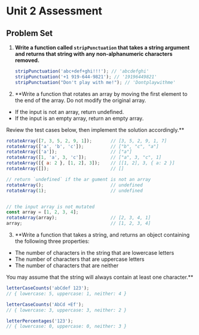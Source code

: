 # Unit 2 Assessment
## Problem Set

1. **Write a function called `stripPunctuation` that takes a string argument and returns that string with any non-alphanumeric characters removed.**

   ```javascript
   stripPunctuation('abc+def+ghi!!!'); // 'abcdefghi'
   stripPunctuation('+1 919-644-9821'); // '19196449821'
   stripPunctuation("Don't play with me!"); // 'Dontplaywithme'
   ```


2. **Write a function that rotates an array by moving the first element to the end of the array. Do not modify the original array.

  * If the input is not an array, return undefined.
  * If the input is an empty array, return an empty array.
  
  Review the test cases below, then implement the solution accordingly.**
  ```javascript
  rotateArray([7, 3, 5, 2, 9, 1]);       // [3, 5, 2, 9, 1, 7]
  rotateArray(['a', 'b', 'c']);          // ["b", "c", "a"]
  rotateArray(['a']);                    // ["a"]
  rotateArray([1, 'a', 3, 'c']);         // ["a", 3, "c", 1]
  rotateArray([{ a: 2 }, [1, 2], 3]);    // [[1, 2], 3, { a: 2 }]
  rotateArray([]);                       // []

  // return `undefined` if the ar gument is not an array
  rotateArray();                         // undefined
  rotateArray(1);                        // undefined


  // the input array is not mutated
  const array = [1, 2, 3, 4];
  rotateArray(array);                    // [2, 3, 4, 1]
  array;                                 // [1, 2, 3, 4]
  ```


3. **Write a function that takes a string, and returns an object containing the following three properties:

  * The number of characters in the string that are lowercase letters
  * The number of characters that are uppercase letters
  * The number of characters that are neither

  You may assume that the string will always contain at least one character.**

  ```javascript
  letterCaseCounts('abCdef 123');
  // { lowercase: 5, uppercase: 1, neither: 4 }

  letterCaseCounts('AbCd +Ef');
  // { lowercase: 3, uppercase: 3, neither: 2 }

  letterPercentages('123');
  // { lowercase: 0, uppercase: 0, neither: 3 }
  ```
